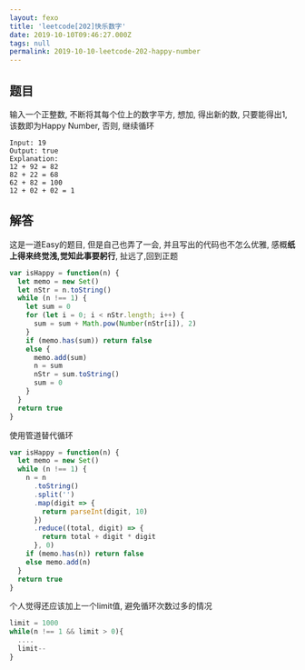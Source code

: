 ```yaml
---
layout: fexo
title: 'leetcode[202]快乐数字'
date: 2019-10-10T09:46:27.000Z
tags: null
permalink: 2019-10-10-leetcode-202-happy-number
---
```

## 题目
输入一个正整数, 不断将其每个位上的数字平方, 想加, 得出新的数, 只要能得出1, 该数即为Happy Number, 否则, 继续循环
```
Input: 19
Output: true
Explanation: 
12 + 92 = 82
82 + 22 = 68
62 + 82 = 100
12 + 02 + 02 = 1
```
## 解答
这是一道Easy的题目, 但是自己也弄了一会, 并且写出的代码也不怎么优雅, 感概**纸上得来终觉浅,觉知此事要躬行**, 扯远了,回到正题

```js
var isHappy = function(n) {
  let memo = new Set()
  let nStr = n.toString()
  while (n !== 1) {
    let sum = 0
    for (let i = 0; i < nStr.length; i++) {
      sum = sum + Math.pow(Number(nStr[i]), 2)
    }
    if (memo.has(sum)) return false
    else {
      memo.add(sum)
      n = sum
      nStr = sum.toString()
      sum = 0
    }
  }
  return true
}
```
使用管道替代循环
```js
var isHappy = function(n) {
  let memo = new Set()
  while (n !== 1) {
    n = n
      .toString()
      .split('')
      .map(digit => {
        return parseInt(digit, 10)
      })
      .reduce((total, digit) => {
        return total + digit * digit
      }, 0)
    if (memo.has(n)) return false
    else memo.add(n)
  }
  return true
}
```
个人觉得还应该加上一个limit值, 避免循环次数过多的情况
```js
limit = 1000
while(n !== 1 && limit > 0){
  ....
  limit--
}
```
